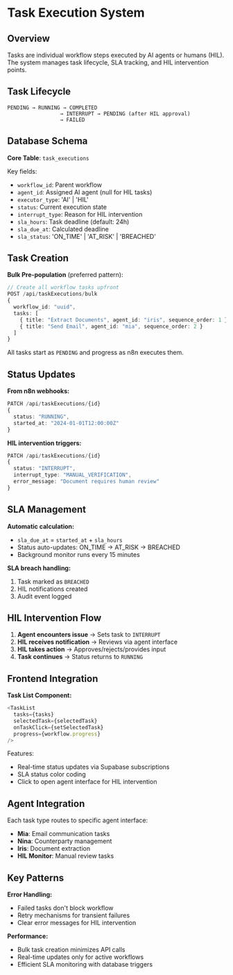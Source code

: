 # Task Execution System

## Overview

Tasks are individual workflow steps executed by AI agents or humans (HIL). The system manages task lifecycle, SLA tracking, and HIL intervention points.

## Task Lifecycle

```
PENDING → RUNNING → COMPLETED
                 → INTERRUPT → PENDING (after HIL approval)
                 → FAILED
```

## Database Schema

**Core Table**: `task_executions`

Key fields:
- `workflow_id`: Parent workflow
- `agent_id`: Assigned AI agent (null for HIL tasks)
- `executor_type`: 'AI' | 'HIL'
- `status`: Current execution state
- `interrupt_type`: Reason for HIL intervention
- `sla_hours`: Task deadline (default: 24h)
- `sla_due_at`: Calculated deadline
- `sla_status`: 'ON_TIME' | 'AT_RISK' | 'BREACHED'

## Task Creation

**Bulk Pre-population** (preferred pattern):
```typescript
// Create all workflow tasks upfront
POST /api/taskExecutions/bulk
{
  workflow_id: "uuid",
  tasks: [
    { title: "Extract Documents", agent_id: "iris", sequence_order: 1 },
    { title: "Send Email", agent_id: "mia", sequence_order: 2 }
  ]
}
```

All tasks start as `PENDING` and progress as n8n executes them.

## Status Updates

**From n8n webhooks:**
```typescript
PATCH /api/taskExecutions/{id}
{
  status: "RUNNING",
  started_at: "2024-01-01T12:00:00Z"
}
```

**HIL intervention triggers:**
```typescript
PATCH /api/taskExecutions/{id}  
{
  status: "INTERRUPT",
  interrupt_type: "MANUAL_VERIFICATION",
  error_message: "Document requires human review"
}
```

## SLA Management

**Automatic calculation:**
- `sla_due_at` = `started_at` + `sla_hours`
- Status auto-updates: ON_TIME → AT_RISK → BREACHED
- Background monitor runs every 15 minutes

**SLA breach handling:**
1. Task marked as `BREACHED`
2. HIL notifications created
3. Audit event logged

## HIL Intervention Flow

1. **Agent encounters issue** → Sets task to `INTERRUPT`
2. **HIL receives notification** → Reviews via agent interface
3. **HIL takes action** → Approves/rejects/provides input
4. **Task continues** → Status returns to `RUNNING`

## Frontend Integration

**Task List Component:**
```typescript
<TaskList
  tasks={tasks}
  selectedTask={selectedTask}
  onTaskClick={setSelectedTask}
  progress={workflow.progress}
/>
```

Features:
- Real-time status updates via Supabase subscriptions
- SLA status color coding
- Click to open agent interface for HIL intervention

## Agent Integration

Each task type routes to specific agent interface:
- **Mia**: Email communication tasks
- **Nina**: Counterparty management  
- **Iris**: Document extraction
- **HIL Monitor**: Manual review tasks

## Key Patterns

**Error Handling:**
- Failed tasks don't block workflow
- Retry mechanisms for transient failures
- Clear error messages for HIL intervention

**Performance:**
- Bulk task creation minimizes API calls
- Real-time updates only for active workflows
- Efficient SLA monitoring with database triggers